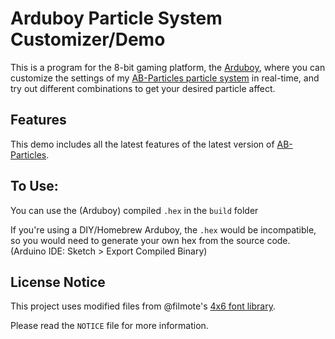 # Arduboy Particle System Customizer/Demo
This is a program for the 8-bit gaming platform, the [Arduboy](https://www.arduboy.com/), where you can customize the settings of my [AB-Particles particle system](https://github.com/omrawaley/AB-Particles-Particle-System) in real-time, and try out different combinations to get your desired particle affect.

## Features
This demo includes all the latest features of the latest version of [AB-Particles](https://github.com/omrawaley/AB-Particles-Particle-System).

## To Use:
You can use the (Arduboy) compiled `.hex` in the `build` folder

If you're using a DIY/Homebrew Arduboy, the `.hex` would be incompatible, so you would need to generate your own hex from the source code. (Arduino IDE: Sketch > Export Compiled Binary)

## License Notice
This project uses modified files from @filmote's [4x6 font library](https://community.arduboy.com/t/4x6-font-for-the-arduboy/5589).

Please read the `NOTICE` file for more information.
